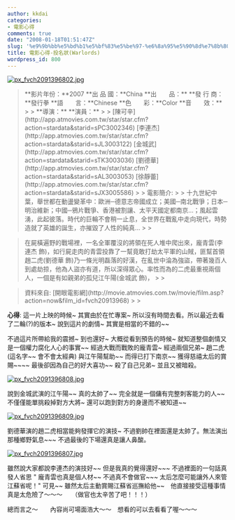 ```yaml
---
author: kkdai
categories:
- 電影心得
comments: true
date: "2008-01-18T01:51:47Z"
slug: '%e9%9b%bb%e5%bd%b1%e5%bf%83%e5%be%97-%e6%8a%95%e5%90%8d%e7%8b%80warlords'
title: 電影心得-投名狀(Warlords)
wordpress_id: 800
---
```


[![px_fvch2091396802.jpg](http://farm3.static.flickr.com/2053/2199322077_131ecf14e7.jpg)](http://www.flickr.com/photos/27643002@N00/2199322077/)

<blockquote>**影片年份：**2007   
**出 品 國：**China   
**出　　品：**  
**發 行 商：**發行拳   
**語　　言：**Chinese   
**色　　彩：**Color   
**音　　效：**  
> 
> **導演：** **演員：**  
> 
> [陳可辛](http://app.atmovies.com.tw/star/star.cfm?action=stardata&starid=sPC3002346)  
[李連杰](http://app.atmovies.com.tw/star/star.cfm?action=stardata&starid=sJL3003122)  
[金城武](http://app.atmovies.com.tw/star/star.cfm?action=stardata&starid=sTK3003036)  
[劉德華](http://app.atmovies.com.tw/star/star.cfm?action=stardata&starid=sAL3003053)  
[徐靜蕾](http://app.atmovies.com.tw/star/star.cfm?action=stardata&starid=sJX3005586)  
> 
> 電影簡介:  
> 
> 十九世紀中葉，舉世都在動盪變革中：歐洲─德意志帝國成立；美國─南北戰爭；日本─明治維新；中國─鴉片戰爭、香港被割讓、太平天國定都南京…；風起雲湧，此起彼落。時代的巨輪不會稍一止息，全世界在戰亂中走向現代，時勢造就了英雄的誕生，亦摧毀了人性的純真… 
> 
> </blockquote>

<blockquote>在屍橫遍野的戰場裡，一名全軍覆沒的將領在死人堆中爬出來，龐青雲(李連杰 飾)，如行屍走肉的青雲投靠了一幫竟敢打劫太平軍的山賊，匪幫首領趙二虎(劉德華 飾)乃一條光明磊落的好漢，在亂世中淪為強盜，帶著幾百人到處劫掠，他為人盜亦有道，所以深得眾心。率性而為的二虎最重視兩個人，一個是有如親弟的孤兒江午陽(金城武 飾)，
> 
> </blockquote>

<blockquote>資料來自: [開眼電影網](http://movie.atmovies.com.tw/movie/film.asp?action=now&film_id=fvch20913968)
> 
> </blockquote>

**心得**: 這一片上映的時候~ 其實由於在忙專案~ 所以沒有時間去看。所以最近去看了二輪(?)的版本~ 說到這片的劇情~ 其實是相當的不錯的~~

不過這片所帶給我的震撼~ 到也還好~ 大概從看到預告的時候~ 就知道整個劇情又是一個權力腐化人心的事實~~ 經過大戰而戰敗的龐青雲~ 經過兩個兄弟~ 趙二虎(這名字~~ 會不會太經典) 與江午陽幫助~~ 而得已打下南京~~ 獲得慈禧太后的賞賜~~~~ 最後卻因為自己的好大喜功~~ 殺了自己兄弟~ 並且又被暗殺。

[![px_fvch2091396808.jpg](http://farm3.static.flickr.com/2367/2200116024_f129a19c3e.jpg)](http://www.flickr.com/photos/27643002@N00/2200116024/)

說到金城武演的江午陽~~ 真的太帥了~~ 完全就是一個傭有完整刺客能力的人~~ 不僅僅能單挑殺掉對方大將~ 還可以跑到對方的身邊而不被知道~~

[![px_fvch2091396809.jpg](http://farm3.static.flickr.com/2245/2199320875_dd91e10dc7.jpg)](http://www.flickr.com/photos/27643002@N00/2199320875/)

劉德華演的趙二虎相當能夠發揮它的演技~ 不過劉帥在裡面還是太帥了。無法演出那種鄉野氣息~~~ 不過最後的下場還真是讓人鼻酸。

[![px_fvch2091396807.jpg](http://farm3.static.flickr.com/2306/2199322565_6c14fa56e0.jpg)](http://www.flickr.com/photos/27643002@N00/2199322565/)

[](http://www.flickr.com/photos/27643002@N00/2199322077/)

雖然說大家都說李連杰的演技好~~ 但是我真的覺得還好~~~ 不過裡面的一句話真發人省思 " 龐青雲也真是個人材~~ 不過真不會做官~~~ 太后怎麼可能讓外人來管江蘇省呢！" 可見~~ 雖然太后主動賞賜江蘇省巡撫給他~~　他直接接受這種事情真是太危險了～～～　　（做官也太辛苦了吧！！！）

總而言之～　　內容尚可場面浩大～～　想看的可以去看看了喔～～～
